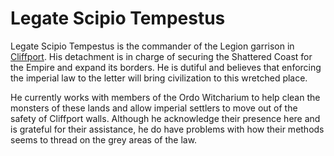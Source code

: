 # Legate Scipio Tempestus

Legate Scipio Tempestus is the commander of the Legion garrison in [Cliffport](../locations/cliffport.md). His detachment is in charge of securing the Shattered Coast for the Empire and expand its borders. He is dutiful and believes that enforcing the imperial law to the letter will bring civilization to this wretched place.

He currently works with members of the Ordo Witcharium to help clean the monsters of these lands and allow imperial settlers to move out of the safety of Cliffport walls. Although he acknowledge their presence here and is grateful for their assistance, he do have problems with how their methods seems to thread on the grey areas of the law.